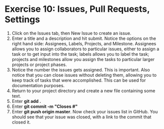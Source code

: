 Exercise 10: Issues, Pull Requests, Settings
============================================

1. Click on the Issues tab, then New Issue to create an issue.
2. Enter a title and a description and hit submit. Notice the options on
   the right hand side: Assignees, Labels, Projects, and Milestone.
   Assignees allows you to assign collaborators to particular issues,
   either to assign a task or to get input into the task; labels allows
   you to label the task; projects and milestones allow you assign the
   tasks to particular larger projects or project phases.
3. Notice the number the issues gets assigned. This is important. Also
   notice that you can close issues without deleting them, allowing you
   to keep track of tasks that were accomplished. This can be used for
   documentation purposes.
4. Return to your project directory and create a new file containing
   some text. 
5. Enter **git add .**
6. Enter **git commit -m "Closes #<whatever issue number was
   assigned>"**
7. Enter **git push origin master**. Now check your issues list in
   GitHub. You should see that your issue was closed, with a link to the
   commit that closed it.
   
